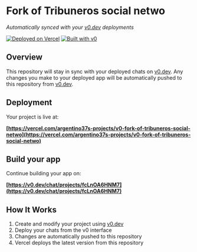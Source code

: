 # Fork of Tribuneros social netwo

*Automatically synced with your [v0.dev](https://v0.dev) deployments*

[![Deployed on Vercel](https://img.shields.io/badge/Deployed%20on-Vercel-black?style=for-the-badge&logo=vercel)](https://vercel.com/argentino37s-projects/v0-fork-of-tribuneros-social-netwo)
[![Built with v0](https://img.shields.io/badge/Built%20with-v0.dev-black?style=for-the-badge)](https://v0.dev/chat/projects/fcLnOA6HNM7)

## Overview

This repository will stay in sync with your deployed chats on [v0.dev](https://v0.dev).
Any changes you make to your deployed app will be automatically pushed to this repository from [v0.dev](https://v0.dev).

## Deployment

Your project is live at:

**[https://vercel.com/argentino37s-projects/v0-fork-of-tribuneros-social-netwo](https://vercel.com/argentino37s-projects/v0-fork-of-tribuneros-social-netwo)**

## Build your app

Continue building your app on:

**[https://v0.dev/chat/projects/fcLnOA6HNM7](https://v0.dev/chat/projects/fcLnOA6HNM7)**

## How It Works

1. Create and modify your project using [v0.dev](https://v0.dev)
2. Deploy your chats from the v0 interface
3. Changes are automatically pushed to this repository
4. Vercel deploys the latest version from this repository
